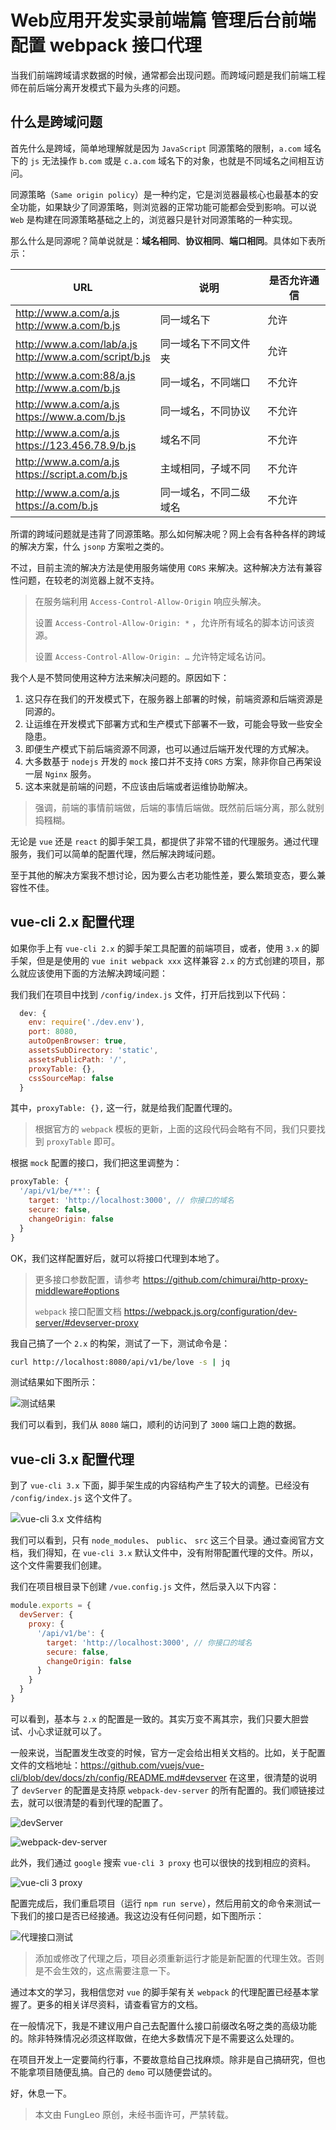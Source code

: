 # Web应用开发实录前端篇 管理后台前端 配置 webpack 接口代理

当我们前端跨域请求数据的时候，通常都会出现问题。而跨域问题是我们前端工程师在前后端分离开发模式下最为头疼的问题。

## 什么是跨域问题

首先什么是跨域，简单地理解就是因为 `JavaScript` 同源策略的限制，`a.com` 域名下的 `js` 无法操作 `b.com` 或是 `c.a.com` 域名下的对象，也就是不同域名之间相互访问。

同源策略（`Same origin policy`）是一种约定，它是浏览器最核心也最基本的安全功能，如果缺少了同源策略，则浏览器的正常功能可能都会受到影响。可以说 `Web` 是构建在同源策略基础之上的，浏览器只是针对同源策略的一种实现。

那么什么是同源呢？简单说就是：**域名相同**、**协议相同**、**端口相同**。具体如下表所示：

| URL | 说明 | 是否允许通信 |
| --- | --- | --- |
| http://www.a.com/a.js <br> http://www.a.com/b.js | 同一域名下 | 允许 |
| http://www.a.com/lab/a.js <br> http://www.a.com/script/b.js | 同一域名下不同文件夹 | 允许 |
| http://www.a.com:88/a.js <br> http://www.a.com/b.js | 同一域名，不同端口 | 不允许 |
| http://www.a.com/a.js <br> https://www.a.com/b.js | 同一域名，不同协议 | 不允许 |
| http://www.a.com/a.js <br> https://123.456.78.9/b.js | 域名不同 | 不允许 |
| http://www.a.com/a.js <br> https://script.a.com/b.js | 主域相同，子域不同 | 不允许 |
| http://www.a.com/a.js <br> https://a.com/b.js | 同一域名，不同二级域名 | 不允许 |

所谓的跨域问题就是违背了同源策略。那么如何解决呢？网上会有各种各样的跨域的解决方案，什么 `jsonp` 方案啦之类的。

不过，目前主流的解决方法是使用服务端使用 `CORS` 来解决。这种解决方法有兼容性问题，在较老的浏览器上就不支持。

> 在服务端利用 `Access-Control-Allow-Origin` 响应头解决。 
> 
> 设置 `Access-Control-Allow-Origin: *` ，允许所有域名的脚本访问该资源。 
> 
> 设置 `Access-Control-Allow-Origin: …` 允许特定域名访问。

我个人是不赞同使用这种方法来解决问题的。原因如下：

1. 这只存在我们的开发模式下，在服务器上部署的时候，前端资源和后端资源是同源的。
2. 让运维在开发模式下部署方式和生产模式下部署不一致，可能会导致一些安全隐患。
3. 即便生产模式下前后端资源不同源，也可以通过后端开发代理的方式解决。
4. 大多数基于 `nodejs` 开发的 `mock` 接口并不支持 `CORS` 方案，除非你自己再架设一层 `Nginx` 服务。
5. 这本来就是前端的问题，不应该由后端或者运维协助解决。

> 强调，前端的事情前端做，后端的事情后端做。既然前后端分离，那么就别捣糨糊。

无论是 `vue` 还是 `react` 的脚手架工具，都提供了非常不错的代理服务。通过代理服务，我们可以简单的配置代理，然后解决跨域问题。

至于其他的解决方案我不想讨论，因为要么古老功能性差，要么繁琐变态，要么兼容性不佳。

## vue-cli 2.x 配置代理

如果你手上有 `vue-cli 2.x` 的脚手架工具配置的前端项目，或者，使用 `3.x` 的脚手架，但是是使用的 `vue init webpack xxx` 这样兼容 `2.x` 的方式创建的项目，那么就应该使用下面的方法解决跨域问题：

我们我们在项目中找到 `/config/index.js` 文件，打开后找到以下代码：

```js
  dev: {
    env: require('./dev.env'),
    port: 8080,
    autoOpenBrowser: true,
    assetsSubDirectory: 'static',
    assetsPublicPath: '/',
    proxyTable: {},
    cssSourceMap: false
  }
```
其中，`proxyTable: {},` 这一行，就是给我们配置代理的。

> 根据官方的 `webpack` 模板的更新，上面的这段代码会略有不同，我们只要找到 `proxyTable` 即可。

根据 `mock` 配置的接口，我们把这里调整为：

```js
proxyTable: {
  '/api/v1/be/**': {
    target: 'http://localhost:3000', // 你接口的域名
    secure: false,
    changeOrigin: false
  }
}
```

OK，我们这样配置好后，就可以将接口代理到本地了。

> 更多接口参数配置，请参考 https://github.com/chimurai/http-proxy-middleware#options
>
> `webpack` 接口配置文档 https://webpack.js.org/configuration/dev-server/#devserver-proxy 

我自己搞了一个 `2.x` 的构架，测试了一下，测试命令是：

```bash
curl http://localhost:8080/api/v1/be/love -s | jq
```

测试结果如下图所示：

![测试结果](https://raw.githubusercontent.com/fengcms/articles/master/image/59/fccd22d3417486be811451939147d4.jpg)

我们可以看到，我们从 `8080` 端口，顺利的访问到了 `3000` 端口上跑的数据。

## vue-cli 3.x 配置代理

到了 `vue-cli 3.x` 下面，脚手架生成的内容结构产生了较大的调整。已经没有 `/config/index.js` 这个文件了。

![vue-cli 3.x 文件结构](https://raw.githubusercontent.com/fengcms/articles/master/image/a9/1359e40db959a6556658ea9300274b.jpg)

我们可以看到，只有 `node_modules`、 `public`、 `src` 这三个目录。通过查阅官方文档，我们得知，在 `vue-cli 3.x` 默认文件中，没有附带配置代理的文件。所以，这个文件需要我们创建。

我们在项目根目录下创建 `/vue.config.js` 文件，然后录入以下内容：

```js
module.exports = {
  devServer: {
    proxy: {
      '/api/v1/be': {
        target: 'http://localhost:3000', // 你接口的域名
        secure: false,
        changeOrigin: false
      }
    }
  }
}
```

可以看到，基本与 `2.x` 的配置是一致的。其实万变不离其宗，我们只要大胆尝试、小心求证就可以了。

一般来说，当配置发生改变的时候，官方一定会给出相关文档的。比如，关于配置文件的文档地址：https://github.com/vuejs/vue-cli/blob/dev/docs/zh/config/README.md#devserver 在这里，很清楚的说明了 `devServer` 的配置是支持原 `webpack-dev-server` 的所有配置的。我们顺链接过去，就可以很清楚的看到代理的配置了。

![devServer](https://raw.githubusercontent.com/fengcms/articles/master/image/71/6d26f68e81e4c72169138994333946.jpg)

![webpack-dev-server](https://raw.githubusercontent.com/fengcms/articles/master/image/54/676118ba0cc1baeb2be1194ba842f4.jpg)

此外，我们通过 `google` 搜索 `vue-cli 3 proxy` 也可以很快的找到相应的资料。

![vue-cli 3 proxy](https://raw.githubusercontent.com/fengcms/articles/master/image/0d/505ee31be8d4e7b34dfd471e3fc44c.jpg)

配置完成后，我们重启项目（运行 `npm run serve`），然后用前文的命令来测试一下我们的接口是否已经接通。我这边没有任何问题，如下图所示：

![代理接口测试](https://raw.githubusercontent.com/fengcms/articles/master/image/57/834ab5972565eb18ac5e9b7d1e481d.jpg)

> 添加或修改了代理之后，项目必须重新运行才能是新配置的代理生效。否则是不会生效的，这点需要注意一下。

通过本文的学习，我相信您对 `vue` 的脚手架有关 `webpack` 的代理配置已经基本掌握了。更多的相关详尽资料，请查看官方的文档。

在一般情况下，我是不建议用户自己去配置什么接口前缀改名呀之类的高级功能的。除非特殊情况必须这样取做，在绝大多数情况下是不需要这么处理的。

在项目开发上一定要简约行事，不要故意给自己找麻烦。除非是自己搞研究，但也不能拿项目随便乱搞。自己的 `demo` 可以随便尝试的。

好，休息一下。

> 本文由 FungLeo 原创，未经书面许可，严禁转载。


